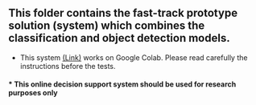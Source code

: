 ## This folder contains the fast-track prototype solution (system) which combines the classification and object detection models.

* This system [(Link)](pulemb_yolov4_ctscans.ipynb) works on Google Colab. Please read carefully the instructions before the tests.

#### * This online decision support system should be used for research purposes only
